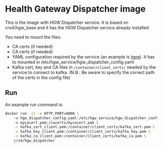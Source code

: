 # Health Gateway Dispatcher image

This is the image with HGW Dispatcher service. It is based on crs4/hgw_base and it has
the HGW Dispatcher service already installed

You need to mount the files:
 * CA certs (if needed)
 * CA certs (if needed)
 * YAML configuration required by the service (an example is [here](https://github.com/crs4/health-gateway/blob/develop/docker/environments/common/config_files/hgw_dispatcher_config.yml)).
   It has to mounted in /etc/hgw_service/hgw_dispatcher_config.yaml
 * Kafka cert, key and CA files in `/container/client_certs/` needed by the service to connect to kafka. 
   (N.B.: Be aware to specify the correct path of the certs in the config file)


## Run

An example run command is:

```bash
docker run -it -e HTTP_PORT=8000 \ 
    -v hgw_dispatcher_config.yaml:/etc/hgw_service/hgw_dispatcher_config.yml
    -v mycacert.pem:/cacerts/mycacert.pem \
    -v kafka_cert_client.pem:/container/client_certs/kafka_cert.pem \
    -v kafka_key_client.pem:/container/client_certs/kafka_key.pem \
    -v kafka_ca_client.pem:/container/client_certs/kafka_ca.pem \
    crs4/hgw_dispatcher
```  